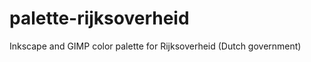 palette-rijksoverheid
=====================

Inkscape and GIMP color palette for Rijksoverheid (Dutch government)
